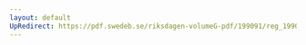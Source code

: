 ```yaml
---
layout: default
UpRedirect: https://pdf.swedeb.se/riksdagen-volumeG-pdf/199091/reg_199091/reg_199091_0642.pdf
---
```

